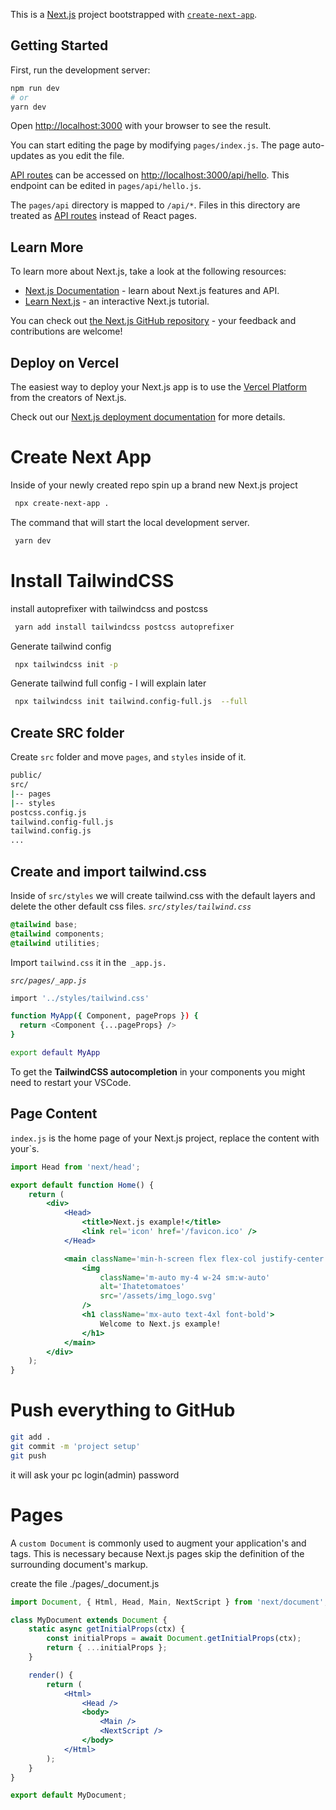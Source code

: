This is a [Next.js](https://nextjs.org/) project bootstrapped with [`create-next-app`](https://github.com/vercel/next.js/tree/canary/packages/create-next-app).

## Getting Started

First, run the development server:

```bash
npm run dev
# or
yarn dev
```

Open [http://localhost:3000](http://localhost:3000) with your browser to see the result.

You can start editing the page by modifying `pages/index.js`. The page auto-updates as you edit the file.

[API routes](https://nextjs.org/docs/api-routes/introduction) can be accessed on [http://localhost:3000/api/hello](http://localhost:3000/api/hello). This endpoint can be edited in `pages/api/hello.js`.

The `pages/api` directory is mapped to `/api/*`. Files in this directory are treated as [API routes](https://nextjs.org/docs/api-routes/introduction) instead of React pages.

## Learn More

To learn more about Next.js, take a look at the following resources:

- [Next.js Documentation](https://nextjs.org/docs) - learn about Next.js features and API.
- [Learn Next.js](https://nextjs.org/learn) - an interactive Next.js tutorial.

You can check out [the Next.js GitHub repository](https://github.com/vercel/next.js/) - your feedback and contributions are welcome!

## Deploy on Vercel

The easiest way to deploy your Next.js app is to use the [Vercel Platform](https://vercel.com/import?utm_medium=default-template&filter=next.js&utm_source=create-next-app&utm_campaign=create-next-app-readme) from the creators of Next.js.

Check out our [Next.js deployment documentation](https://nextjs.org/docs/deployment) for more details.

# Create Next App

Inside of your newly created repo spin up a brand new Next.js project

```bash
 npx create-next-app .
```

The command that will start the local development server.

```bash
 yarn dev
```

# Install TailwindCSS

install autoprefixer with tailwindcss and postcss

```bash
 yarn add install tailwindcss postcss autoprefixer
```

Generate tailwind config

```bash
 npx tailwindcss init -p
```

Generate tailwind full config - I will explain later

```bash
 npx tailwindcss init tailwind.config-full.js  --full
```

## Create SRC folder

Create `src` folder and move `pages`, and `styles` inside of it.

```bash
public/
src/
|-- pages
|-- styles
postcss.config.js
tailwind.config-full.js
tailwind.config.js
...
```

## Create and import tailwind.css

Inside of `src/styles` we will create tailwind.css with the default layers and delete the other default css files. _`src/styles/tailwind.css`_

```css
@tailwind base;
@tailwind components;
@tailwind utilities;
```

Import `tailwind.css` it in the` _app.js.`

_`src/pages/_app.js`_

```bash
import '../styles/tailwind.css'

function MyApp({ Component, pageProps }) {
  return <Component {...pageProps} />
}

export default MyApp
```

To get the **TailwindCSS autocompletion** in your components you might need to restart your VSCode.

## Page Content

`index.js` is the home page of your Next.js project, replace the content with your`s.

```jsx
import Head from 'next/head';

export default function Home() {
	return (
		<div>
			<Head>
				<title>Next.js example!</title>
				<link rel='icon' href='/favicon.ico' />
			</Head>

			<main className='min-h-screen flex flex-col justify-center'>
				<img
					className='m-auto my-4 w-24 sm:w-auto'
					alt='Ihatetomatoes'
					src='/assets/img_logo.svg'
				/>
				<h1 className='mx-auto text-4xl font-bold'>
					Welcome to Next.js example!
				</h1>
			</main>
		</div>
	);
}
```

# Push everything to GitHub

```bash
git add .
git commit -m 'project setup'
git push
```

it will ask your pc login(admin) password

# Pages

A `custom Document` is commonly used to augment your application's <html> and <body> tags. This is necessary because Next.js pages skip the definition of the surrounding document's markup.

create the file ./pages/\_document.js

```jsx
import Document, { Html, Head, Main, NextScript } from 'next/document';

class MyDocument extends Document {
	static async getInitialProps(ctx) {
		const initialProps = await Document.getInitialProps(ctx);
		return { ...initialProps };
	}

	render() {
		return (
			<Html>
				<Head />
				<body>
					<Main />
					<NextScript />
				</body>
			</Html>
		);
	}
}

export default MyDocument;
```
